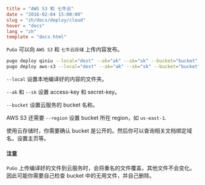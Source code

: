 ```toml
title = "AWS S3 和 七牛云"
date = "2016-02-04 15:00:00"
slug = "zh/docs/deploy/cloud"
hover = "docs"
lang = "zh"
template = "docs.html"
```

`PuGo` 可以向 `AWS S3` 和 `七牛云存储` 上传内容发布。

```bash
pugo deploy qiniu --local="dest" --ak="ak" --sk="sk" --bucket="bucket"
pugo deploy aws-s3 --local="dest" --ak="ak" --sk="sk" --bucket="bucket" --region="region"
```

`--local` 设置本地编译好的内容的文件夹。

`--ak` 和 `--sk` 设置 access-key 和 secret-key。

`--bucket` 设置云服务的 bucket 名称。

AWS S3 还需要 `--region` 设置 bucket 所在 region，如 `us-east-1`.

使用云存储时，你需要确认 bucket 是公开的。然后你可以查询相关文档绑定域名，设置主页等。

#### 注意

`PuGo` 上传编译好的文件到云服务时，会将重名的文件覆盖，其他文件不会变化。因此可能你需要自己检查 bucket 中的无用文件，并自己删除。